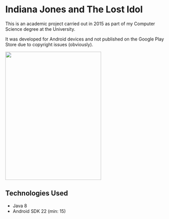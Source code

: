 # Indiana Jones and The Lost Idol

This is an academic project carried out in 2015 as part of my Computer Science degree at the University.

It was developed for Android devices and not published on the Google Play Store due to copyright issues (obviously).

<img src="https://github.com/user-attachments/assets/55c6f120-c9ce-4f30-8ab5-3d634f852d89" width="300" height="400" />

## Technologies Used

* Java 8
* Android SDK 22 (min: 15)
